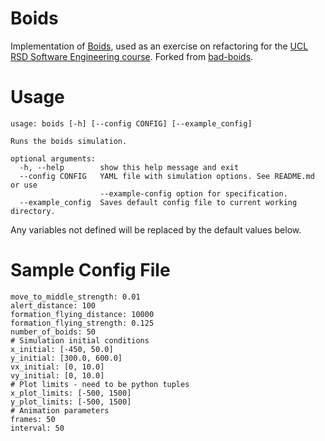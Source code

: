 Boids
=============

Implementation of [Boids](http://dl.acm.org/citation.cfm?doid=37401.37406), used as an exercise on refactoring for the [UCL RSD Software Engineering course](http://development.rc.ucl.ac.uk/training/engineering/). Forked from [bad-boids](https://github.com/jamespjh/bad-boids).

Usage
=============

```
usage: boids [-h] [--config CONFIG] [--example_config]

Runs the boids simulation.

optional arguments:
  -h, --help        show this help message and exit
  --config CONFIG   YAML file with simulation options. See README.md or use
                    --example-config option for specification.
  --example_config  Saves default config file to current working directory.

```
Any variables not defined will be replaced by the default values below. 

Sample Config File
=============
```
move_to_middle_strength: 0.01
alert_distance: 100
formation_flying_distance: 10000
formation_flying_strength: 0.125
number_of_boids: 50
# Simulation initial conditions
x_initial: [-450, 50.0]
y_initial: [300.0, 600.0]
vx_initial: [0, 10.0]
vy_initial: [0, 10.0]
# Plot limits - need to be python tuples
x_plot_limits: [-500, 1500]
y_plot_limits: [-500, 1500]
# Animation parameters
frames: 50
interval: 50
```